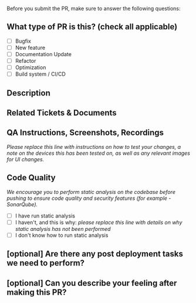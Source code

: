 Before you submit the PR, make sure to answer the following questions:

## What type of PR is this? (check all applicable)

- [ ] Bugfix
- [ ] New feature
- [ ] Documentation Update
- [ ] Refactor
- [ ] Optimization
- [ ] Build system / CI/CD

## Description

## Related Tickets & Documents

## QA Instructions, Screenshots, Recordings

_Please replace this line with instructions on how to test your changes, a note
on the devices this has been tested on, as well as any relevant
images for UI changes._

## Code Quality
_We encourage you to perform static analysis on the codebase before pushing to ensure code quality and security features (for example - SonarQube)._

- [ ] I have run static analysis
- [ ] I haven't, and this is why: _please replace this line with details on why static analysis has not been performed_
- [ ] I don't know how to run static analysis

## [optional] Are there any post deployment tasks we need to perform?

## [optional] Can you describe your feeling after making this PR?